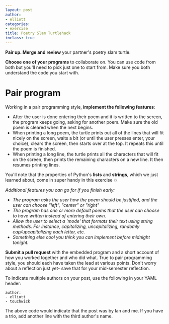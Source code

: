 ```yaml
---
layout: post
author: 
- elliott
categories: 
- exercise
title: Poetry Slam Turtlehack
inclass: true
---
```


**Pair up.  Merge and review** your partner's poetry slam turtle.

**Choose one of your programs** to collaborate on.  You can use code from both but you'll
need to pick just one to start from.  Make sure you both understand the code you start with.

# Pair program

Working in a pair programming style, **implement the following features**:

* After the user is done entering their poem and it is written to the screen, the
program keeps going, asking for another poem.  Make sure the old poem is cleared when
the next begins.
* When printing a long poem, the turtle prints out all of the lines that will fit nicely
on the screen, waits a bit (or until the user presses enter, your choice), clears the screen, 
then starts over at the top.  It repeats this until the poem is finished. 
* When printing a long line, the turtle prints all the characters that will fit on the
screen, then prints the remaining characters on a new line.  It then resumes printing lines.

You'll note that the properties of Python's **lists** and **strings**, which we just learned about,
come in super handy in this exercise :boom:

<div style=" font-style: italic;">

Additional features you can go for if you finish early:

<ul>
    <li>
        The program asks the user how the poem should be justified, and the user can choose "left",
"center" or "right"
    </li>
    <li>
        The program has one or more default poems that the user can choose to have written instead
of entering their own.
    </li>
    <li>
        Allow the user to select a 'mode' that formats their text using string methods.  For instance,
capitalizing, uncapitalizing, randomly cap/upcapitalizing each letter, etc.
    </li>
    <li>
        Something else cool you think you can implement before midnight tonight.
    </li>
</ul>

</div>

**Submit a pull request** with the embedded program and a short account of how you worked together and who did what.
True to pair programming style, you should each have taken the lead at various points.  Don't worry about a reflection
just yet- save that for your mid-semester reflection.

To indicate multiple authors on your post, use the following in your YAML header:

```
author: 
- elliott
- touchwick
```

The above code would indicate that the post was by Ian and me.  If you have a trio,
add another line with the third author's name.

